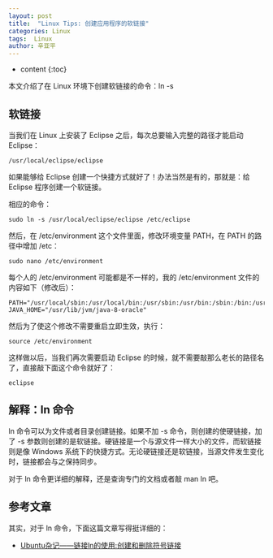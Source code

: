 ```yaml
---
layout: post
title:  "Linux Tips: 创建应用程序的软链接"
categories: Linux
tags:  Linux
author: 辛亚平
---
```


* content
{:toc}

本文介绍了在 Linux 环境下创建软链接的命令：ln -s




## 软链接

当我们在 Linux 上安装了 Eclipse 之后，每次总要输入完整的路径才能启动 Eclipse：

```
/usr/local/eclipse/eclipse
```

如果能够给 Eclipse 创建一个快捷方式就好了！办法当然是有的，那就是：给 Eclipse 程序创建一个软链接。

相应的命令：

```
sudo ln -s /usr/local/eclipse/eclipse /etc/eclipse
```

然后，在 /etc/environment 这个文件里面，修改环境变量 PATH，在 PATH 的路径中增加 /etc：

```
sudo nano /etc/environment
```

每个人的 /etc/environment 可能都是不一样的，我的 /etc/environment 文件的内容如下（修改后）：

```
PATH="/usr/local/sbin:/usr/local/bin:/usr/sbin:/usr/bin:/sbin:/bin:/usr/games:/usr/local/games:/etc"
JAVA_HOME="/usr/lib/jvm/java-8-oracle"
```

然后为了使这个修改不需要重启立即生效，执行：

```
source /etc/environment
```

这样做以后，当我们再次需要启动 Eclipse 的时候，就不需要敲那么老长的路径名了，直接敲下面这个命令就好了：

```
eclipse
```

## 解释：ln 命令

ln 命令可以为文件或者目录创建链接。如果不加 -s 命令，则创建的使硬链接，加了 -s 参数则创建的是软链接。硬链接是一个与源文件一样大小的文件，而软链接则是像 Windows 系统下的快捷方式。无论硬链接还是软链接，当源文件发生变化时，链接都会与之保持同步。

对于 ln 命令更详细的解释，还是查询专门的文档或者敲 man ln 吧。

## 参考文章

其实，对于 ln 命令，下面这篇文章写得挺详细的：

- [Ubuntu杂记——链接ln的使用:创建和删除符号链接](http://www.cnblogs.com/travellife/p/4064183.html)



